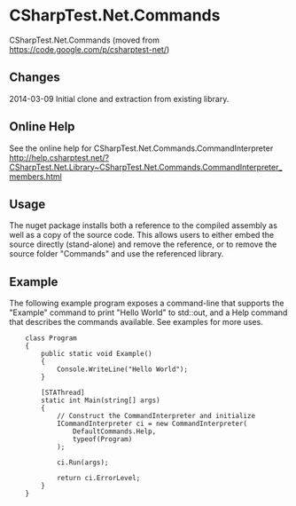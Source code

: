 CSharpTest.Net.Commands
=======================

CSharpTest.Net.Commands (moved from https://code.google.com/p/csharptest-net/)

## Changes ##

2014-03-09	Initial clone and extraction from existing library.

## Online Help ##

See the online help for CSharpTest.Net.Commands.CommandInterpreter
http://help.csharptest.net/?CSharpTest.Net.Library~CSharpTest.Net.Commands.CommandInterpreter_members.html

## Usage ##

The nuget package installs both a reference to the compiled assembly as well as a copy of the source code.  This allows users to either embed the source directly (stand-alone) and remove the reference, or to remove the source folder "Commands" and use the referenced library.

## Example ##

The following example program exposes a command-line that supports the "Example" command to print "Hello World" to std::out, and a Help command that describes the commands available.  See examples for more uses.

```
    class Program
    {
        public static void Example()
        {
            Console.WriteLine("Hello World");
        }

        [STAThread]
        static int Main(string[] args)
        {
            // Construct the CommandInterpreter and initialize
            ICommandInterpreter ci = new CommandInterpreter(
                DefaultCommands.Help,
                typeof(Program)
            );

            ci.Run(args);

            return ci.ErrorLevel;
        }
    }
```
